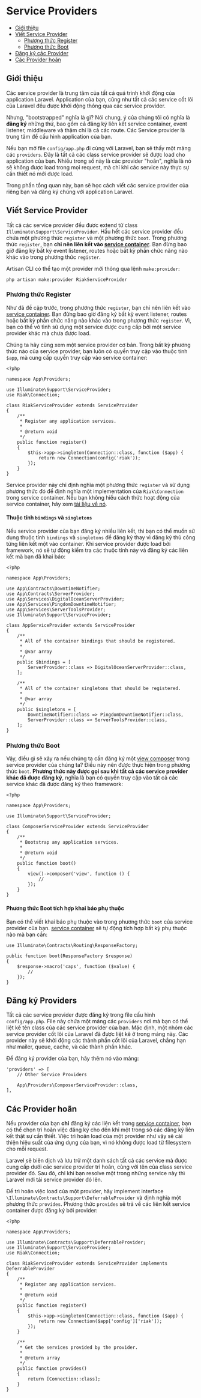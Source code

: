 # Service Providers

- [Giới thiệu](#introduction)
- [Viết Service Provider](#writing-service-providers)
    - [Phương thức Register](#the-register-method)
    - [Phương thức Boot](#the-boot-method)
- [Đăng ký các Provider](#registering-providers)
- [Các Provider hoãn](#deferred-providers)

<a name="introduction"></a>
## Giới thiệu

Các service provider là trung tâm của tất cả quá trình khởi động của application Laravel. Application của bạn, cũng như tất cả các service cốt lõi của Laravel đều được khởi động thông qua các service provider.

Nhưng, "bootstrapped" nghĩa là gì? Nói chung, ý của chúng tôi có nghĩa là **đăng ký** những thứ, bao gồm cả đăng ký liên kết service container, event listener, middleware và thậm chí là cả các route. Các Service provider là trung tâm để cấu hình application của bạn.

Nếu bạn mở file `config/app.php` đi cùng với Laravel, bạn sẽ thấy một mảng các `providers`. Đây là tất cả các class service provider sẽ được load cho application của bạn. Nhiều trong số này là các provider "hoãn", nghĩa là nó sẽ không được load trong mọi request, mà chỉ khi các service này thực sự cần thiết nó mới được load.

Trong phần tổng quan này, bạn sẽ học cách viết các service provider của riêng bạn và đăng ký chúng với application Laravel.

<a name="writing-service-providers"></a>
## Viết Service Provider

Tất cả các service provider đều được extend từ class `Illuminate\Support\ServiceProvider`. Hầu hết các service provider đều chứa một phương thức `register` và một phương thức `boot`. Trong phương thức `register`, bạn **chỉ nên liên kết vào [service container](/docs/{{version}}/container)**. Bạn đừng bao giờ đăng ký bất kỳ event listener, routes hoặc bất kỳ phần chức năng nào khác vào trong phương thức `register`.

Artisan CLI có thể tạo một provider mới thông qua lệnh `make:provider`:

    php artisan make:provider RiakServiceProvider

<a name="the-register-method"></a>
### Phương thức Register

Như đã đề cập trước, trong phương thức `register`, bạn chỉ nên liên kết vào [service container](/docs/{{version}}/container). Bạn đừng bao giờ đăng ký bất kỳ event listener, routes hoặc bất kỳ phần chức năng nào khác vào trong phương thức `register`. Vì, bạn có thể vô tình sử dụng một service được cung cấp bởi một service provider khác mà chưa được load.

Chúng ta hãy cùng xem một service provider cơ bản. Trong bất kỳ phương thức nào của service provider, bạn luôn có quyền truy cập vào thuộc tính `$app`, mà cung cấp quyền truy cập vào service container:

    <?php

    namespace App\Providers;

    use Illuminate\Support\ServiceProvider;
    use Riak\Connection;

    class RiakServiceProvider extends ServiceProvider
    {
        /**
         * Register any application services.
         *
         * @return void
         */
        public function register()
        {
            $this->app->singleton(Connection::class, function ($app) {
                return new Connection(config('riak'));
            });
        }
    }

Service provider này chỉ định nghĩa một phương thức `register` và sử dụng phương thức đó để định nghĩa một implementation của `Riak\Connection` trong service container. Nếu bạn không hiểu cách thức hoạt động của service container, hãy xem [tài liệu về nó](/docs/{{version}}/container).

#### Thuộc tính `bindings` và `singletons`

Nếu service provider của bạn đăng ký nhiều liên kết, thì bạn có thể muốn sử dụng thuộc tính `bindings` và `singletons` để đăng ký thay vì đăng ký thủ công từng liên kết một vào container. Khi service provider được load bởi framework, nó sẽ tự động kiểm tra các thuộc tính này và đăng ký các liên kết mà bạn đã khai báo:

    <?php

    namespace App\Providers;

    use App\Contracts\DowntimeNotifier;
    use App\Contracts\ServerProvider;
    use App\Services\DigitalOceanServerProvider;
    use App\Services\PingdomDowntimeNotifier;
    use App\Services\ServerToolsProvider;
    use Illuminate\Support\ServiceProvider;

    class AppServiceProvider extends ServiceProvider
    {
        /**
         * All of the container bindings that should be registered.
         *
         * @var array
         */
        public $bindings = [
            ServerProvider::class => DigitalOceanServerProvider::class,
        ];

        /**
         * All of the container singletons that should be registered.
         *
         * @var array
         */
        public $singletons = [
            DowntimeNotifier::class => PingdomDowntimeNotifier::class,
            ServerProvider::class => ServerToolsProvider::class,
        ];
    }

<a name="the-boot-method"></a>
### Phương thức Boot

Vậy, điều gì sẽ xảy ra nếu chúng ta cần đăng ký một [view composer](/docs/{{version}}/views#view-composers) trong service provider của chúng ta? Điều này nên được thực hiện trong phương thức `boot`. **Phương thức này được gọi sau khi tất cả các service provider khác đã được đăng ký**, nghĩa là bạn có quyền truy cập vào tất cả các service khác đã được đăng ký theo framework:

    <?php

    namespace App\Providers;

    use Illuminate\Support\ServiceProvider;

    class ComposerServiceProvider extends ServiceProvider
    {
        /**
         * Bootstrap any application services.
         *
         * @return void
         */
        public function boot()
        {
            view()->composer('view', function () {
                //
            });
        }
    }

#### Phương thức Boot tích hợp khai báo phụ thuộc

Bạn có thể viết khai báo phụ thuộc vào trong phương thức `boot` của service provider của bạn. [service container](/docs/{{version}}/container) sẽ tự động tích hợp bất kỳ phụ thuộc nào mà bạn cần:

    use Illuminate\Contracts\Routing\ResponseFactory;

    public function boot(ResponseFactory $response)
    {
        $response->macro('caps', function ($value) {
            //
        });
    }

<a name="registering-providers"></a>
## Đăng ký Providers

Tất cả các service provider được đăng ký trong file cấu hình `config/app.php`. File này chứa một mảng các `providers` nơi mà bạn có thể liệt kê tên class của các service provider của bạn. Mặc định, một nhóm các service provider cốt lõi của Laravel đã được liệt kê ở trong mảng này. Các provider này sẽ khởi động các thành phần cốt lõi của Laravel, chẳng hạn như mailer, queue, cache, và các thành phần khác.

Để đăng ký provider của bạn, hãy thêm nó vào mảng:

    'providers' => [
        // Other Service Providers

        App\Providers\ComposerServiceProvider::class,
    ],

<a name="deferred-providers"></a>
## Các Provider hoãn

Nếu provider của bạn **chỉ** đăng ký các liên kết trong [service container](/docs/{{version}}/container), bạn có thể chọn trì hoãn việc đăng ký cho đến khi một trong số các đăng ký liên kết thật sự cần thiết. Việc trì hoãn load của một provider như vậy sẽ cải thiện hiệu suất của ứng dụng của bạn, vì nó không được load từ filesystem cho mỗi request.

Laravel sẽ biên dịch và lưu trữ một danh sách tất cả các service mà được cung cấp dưới các service provider trì hoãn, cùng với tên của class service provider đó. Sau đó, chỉ khi bạn resolve một trong những service này thì Laravel mới tải service provider đó lên.

Để trì hoãn việc load của một provider, hãy implement interface `\Illuminate\Contracts\Support\DeferrableProvider` và định nghĩa một phương thức `provides`. Phương thức `provides` sẽ trả về các liên kết service container được đăng ký bởi provider:

    <?php

    namespace App\Providers;

    use Illuminate\Contracts\Support\DeferrableProvider;
    use Illuminate\Support\ServiceProvider;
    use Riak\Connection;

    class RiakServiceProvider extends ServiceProvider implements DeferrableProvider
    {
        /**
         * Register any application services.
         *
         * @return void
         */
        public function register()
        {
            $this->app->singleton(Connection::class, function ($app) {
                return new Connection($app['config']['riak']);
            });
        }

        /**
         * Get the services provided by the provider.
         *
         * @return array
         */
        public function provides()
        {
            return [Connection::class];
        }
    }
